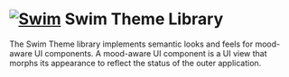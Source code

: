 # [![Swim](https://docs.swimos.org/readme/breach-marlin-blue-wide.svg)](https://www.swimos.org) Swim Theme Library

The Swim Theme library implements semantic looks and feels for mood-aware UI
components. A mood-aware UI component is a UI view that morphs its appearance
to reflect the status of the outer application.

